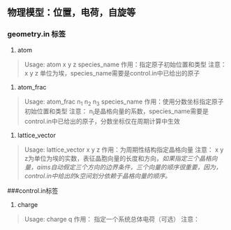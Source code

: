 ## 物理模型：位置，电荷，自旋等

### geometry.in 标签
1. atom
  > Usage: atom x y z species_name
  > 作用：指定原子初始位置和类型
  > 注意：x y z 单位为埃，species_name需要是control.in中已给出的原子

1. atom_frac
 > Usage: atom_frac n<sub>1</sub>  n<sub>2</sub>  n<sub>3</sub> species_name
 > 作用：使用分数坐标指定原子初始位置和类型
 > 注意： n<sub>i</sub>是晶格向量的系数，species_name需要是control.in中已给出的原子，分数坐标仅在周期计算中生效

1. lattice_vector
>Usage: lattice_vector x y z
>作用：为周期性结构指定晶格向量
>注意： x y z为单位为埃的实数，表征晶胞向量的长度和方向，*如果指定三个晶格向量，aims自动假定三个方向的边界条件，三个向量的顺序很重要，因为，control.in中给出的k空间划分依赖于晶格向量的顺序。*

###control.in标签

1. charge
> Usage: charge q
> 作用： 指定一个系统总体电荷（可选）
> 注意： 
